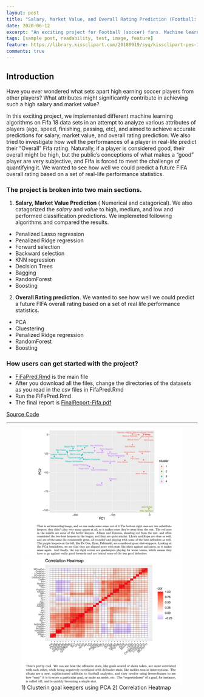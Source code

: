 ```yaml
---
layout: post
title: "Salary, Market Value, and Overall Rating Prediction (Football: Soccer)"
date: 2020-06-12
excerpt: "An exciting project for Football (soccer) fans. Machine learning algorithms: <b>R</b> "
tags: [sample post, readability, test, image, feature]
feature: https://library.kissclipart.com/20180919/syq/kissclipart-pes-18-icon-clipart-cristiano-ronaldo-fifa-18-pro-f5da5d3ace6914be.png
comments: true
---
```


## Introduction
Have you ever wondered what sets apart high earning soccer players from other players? What attributes might significantly contribute in achieving such a high salary and market value?

In this exciting project, we implemented different machine learning algorithms on Fifa 18 data sets in an attempt to analyze various attributes of players (age, speed, finishing, passing, etc), and aimed to achieve accurate predictions for salary, market value, and overall rating prediction. We also tried to investigate how well the performances of a player in real-life predict their “Overall” Fifa rating. Naturally, if a player is considered good, their overall might be high, but the public’s conceptions of what makes a “good” player are very subjective, and Fifa is forced to meet the challenge of quantifying it. We wanted to see how well we could predict a future FIFA overall rating based on a set of real-life performance statistics.

### The project is broken into two main sections. 

1) **Salary, Market Value Prediction** ( Numerical and catagorical). We also catagorized the *salary* and *value* to high, medium, and low and performed classification predictions. We implemeted following algorithms and compared the results. 

- Penalized Lasso regression
- Penalized Ridge regression
- Forward selection
- Backward selection
- KNN regression
- Decision Trees
- Bagging
- RandomForest
- Boosting

2) **Overall Rating prediction.** We wanted to see how well we could predict a future FIFA overall rating based on a set of real life performance statistics.

- PCA
- Cluestering
- Penalized Ridge regression
- RandomForest
- Boosting

### How users can get started with the project?

- [FiFaPred.Rmd](https://github.com/gurungkshitij/fifaPrediction/blob/master/FiFaPred.Rmd) is the main file 
- After you download all the files, change the directories of the datasets as you read in the csv files in FifaPred.Rmd 
- Run the FiFaPred.Rmd
- The final report is [FinalReport-Fifa.pdf](https://github.com/gurungkshitij/fifaPrediction/blob/master/FinalReport-Fifa.pdf)


<div markdown="0"><a href="https://github.com/gurungkshitij/fifaPrediction" class="btn btn-success">Source Code</a></div>

<hr>
<figure class="half">
    <a href='/assets/img/cluster.jpg'><img src='/assets/img/cluster.jpg'></a>
    <a href='/assets/img/corr.jpg'><img src='/assets/img/corr.jpg'></a>
    <figcaption> 1) Clusterin goal keepers using PCA                                        2) Correlation Heatmap</figcaption>
</figure>
        



